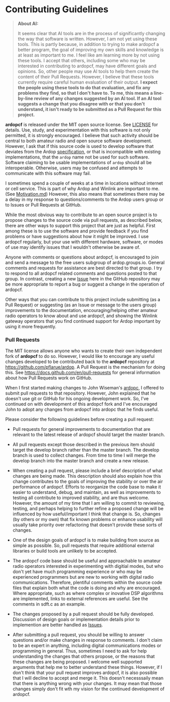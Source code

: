 # Contributing Guidelines

> **About AI:**
> 
> It seems clear that AI tools are in the process of significantly changing the way that software is written.  However, I am not yet using these tools.  This is partly because, in addition to trying to make ardopcf a better program, the goal of improving my own skills and knowledge is at least as important to me.  I feel like am learning more by not using these tools.  I accept that others, including some who may be interested in contributing to ardopcf, may have different goals and opinions.  So, other people may use AI tools to help them create the content of their Pull Requests.  However, I believe that these tools currently require careful human evaluation of their output.  **I expect the people using these tools to do that evaluation, and fix any problems they find, so that I don't have to.  To me, this means a line-by-line review of any changes suggested by an AI tool.  If an AI tool suggests a change that you disagree with or that you don't understand, it isn't ready to be submitted as a Pull Request for this project.**

**ardopcf** is released under the MIT open source license.  See [LICENSE](../LICENSE) for details.  Use, study, and experimentation with this software is not only permitted, it is strongly encouraged.  I believe that such activity should be central to both amateur radio and open source software development.  However, I ask that if this source code is used to develop software that deviates from the Ardop [specification](refs/ARDOP_Specification_20171127.pdf), or that is incompatible with existing implementations, that the `ardop` name not be used for such software.  Software claiming to be usable implementations of `ardop` should all be interoperable.  Otherwise, users may be confused and attempts to communicate with this software may fail.

I sometimes spend a couple of weeks at a time in locations without internet or cell service.  This is part of why Ardop and Winlink are important to me.  (See [Motivation.md](Motivation.md))  However, this also means that sometimes there may be a delay in my response to questions/comments to the Ardop users group or to Issues or Pull Requests at GitHub.

While the most obvious way to contribute to an open source project is to propose changes to the source code via pull requests, as described below, there are other ways to support this project that are just as helpful.  First among these is to use the software and provide feedback if you find problems or have suggestions about how it might be improved.  I use ardopcf regularly, but your use with different hardware, software, or modes of use may identify issues that I wouldn't otherwise be aware of.

Anyone with comments or questions about ardopcf, is encouraged to join and send a message to the free users subgroup of ardop.groups.io.  General comments and requests for assistance are best directed to that group.  I try to respond to all ardopcf related comments and questions posted to that group.  In contrast, creating a new [Issue](https://github.com/pflarue/ardop/issues) here in the GitHub repository may be more appropriate to report a bug or suggest a change in the operation of ardopcf.

Other ways that you can contribute to this project include submitting (as a Pull Request) or suggesting (as an Issue or message to the users group) improvements to the documentation, encouraging/helping other amateur radio operators to know about and use ardopcf, and showing the Winlink gateway operators that you find continued support for Ardop important by using it more frequently.

### Pull Requests

The MIT license allows anyone who wants to create their own independent fork of **ardopcf** to do so.  However, I would like to encourage any useful changes developed to be contributed back to the **ardopcf** repository at https://github.com/pflarue/ardop.  A Pull Request is the mechanism for doing this.  See https://docs.github.com/en/pull-requests for general information about how Pull Requests work on GitHub.

When I first started making changes to John Wiseman's [ardopc](https://github.com/g8bpq/ardop), I offered to submit pull requests to that repository.  However, John explained that he doesn't use git or GitHub for his ongoing development work.  So, I've continued on with development of this ardopcf fork and I've encouraged John to adopt any changes from ardopcf into ardopc that he finds useful.

Please consider the following guidelines before creating a pull request:

* Pull requests for general improvements to documentation that are relevant to the latest release of ardopcf should target the master branch.

* All pull requests except those described in the previous item should target the develop branch rather than the master branch.  The develop branch is used to collect changes.  From time to time I will merge the develop branch into the master branch and create a new release.

* When creating a pull request, please include a brief description of what changes are being made.  This description should also explain how this change contributes to the goals of improving the stability or over the air performance of ardopcf.  Efforts to reorganize the code base to make it easier to understand, debug, and maintain, as well as improvements to testing all contribute to improved stability, and are thus welcome.  However, the amount of my time that I am willing to commit to reviewing, testing, and perhaps helping to further refine a proposed change will be influenced by how useful/important I think that change is.  So, changes (by others or my own) that fix known problems or enhance usability will usually take priority over refactoring that doesn't provide these sorts of changes.

* One of the design goals of ardopcf is to make building from source as simple as possible.  So, pull requests that require additional external libraries or build tools are unlikely to be accepted.

* The ardopcf code base should be useful and approachable to amateur radio operators interested in experimenting with digitial modes, but who don't yet have much programming experience or who may be experienced programmers but are new to working with digital radio communications.  Therefore, plentiful comments within the source code files that explain both what the code is doing and why are encouraged.  Where appropriate, such as where complex or inovative DSP algorithms are implemented, links to external references are useful.  See the comments in sdft.c as an example.

* The changes proposed by a pull request should be fully developed.  Discussion of design goals or implementation details prior to implemention are better handled as [Issues](https://github.com/pflarue/ardop/issues).

* After submitting a pull request, you should be willing to answer questions and/or make changes in response to comments.  I don't claim to be an expert in anything, including digital communications modes or programming in general.  Thus, sometimes I need to ask for help understanding the changes that others propose, or the reasons that these changes are being proposed.  I welcome well supported arguments that help me to better understand these things.  However, if I don't think that your pull request improves ardopcf, it is also possible that I will decline to accept and merge it.  This doesn't necesssaily mean that there is anything wrong with your changes.  It may mean that those changes simply don't fit wth my vision for the continued development of ardopcf.
